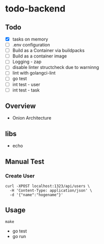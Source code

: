 # todo-backend

## Todo

- [x] tasks on memory
- [ ] .env configuration
- [ ] Build as a Container via buildpacks
- [ ] Build as a container image
- [ ] Logging - zap
- [ ] disable linter structcheck due to warninng
- [ ] lint with golangci-lint
- [ ] go test
- [ ] int test - user
- [ ] int test - task

## Overview

- Onion Architecture

## libs
- echo

## Manual Test

### Create User
```
curl -XPOST localhost:1323/api/users \
  -H 'Content-Type: application/json' \
  -d '{"name":"hogename"}'
```

## Usage

```
make
```
- go test
- go run

